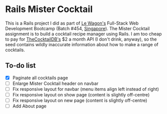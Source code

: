 # Rails Mister Cocktail

This is a Rails project I did as part of [Le Wagon's](https://www.lewagon.com/) Full-Stack Web Development Bootcamp (Batch #454, [Singapore](https://www.lewagon.com/singapore)). The Mister Cocktail assignment is to build a cocktail recipe manager using Rails. I am too cheap to pay for [TheCocktailDB's](https://www.thecocktaildb.com/) $2 a month API (I don't drink, anyway), so the seed contains wildly inaccurate information about how to make a range of cocktails.

## To-do list
- [x] Paginate all cocktails page
- [ ] Enlarge Mister Cocktail header on navbar
- [ ] Fix responsive layout for navbar (menu items align left instead of right)
- [ ] Fix responsive layout on show page (content is slightly off-centre)
- [ ] Fix responsive layout on new page (content is slightly off-centre)
- [ ] Add About page